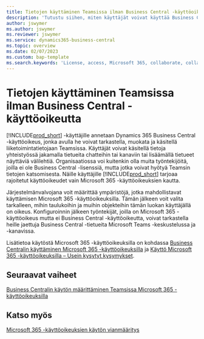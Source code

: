 ```yaml
---
title: Tietojen käyttäminen Teamsissa ilman Business Central -käyttöoikeutta
description: 'Tutustu siihen, miten käyttäjät voivat käyttää Business Central -tietoj Microsoft Teams -keskusteluissa ja -kanavissa, vain Microsoft 365 -käyttöoikeudella, mutta ilman Business Central -käyttöoikeutta.'
author: jswymer
ms.author: jswymer
ms.reviewer: jswymer
ms.service: dynamics365-business-central
ms.topic: overview
ms.date: 02/07/2023
ms.custom: bap-template
ms.search.keywords: 'License, access, Microsoft 365, collaborate, collaboration, Teams, Microsoft Teams'
---
```


# <a name="access-data-in-teams-without-business-central-license"></a>Tietojen käyttäminen Teamsissa ilman Business Central -käyttöoikeutta

[!INCLUDE[prod_short](includes/prod_short.md)] -käyttäjille annetaan Dynamics 365 Business Central -käyttöoikeus, jonka avulla he voivat tarkastella, muokata ja käsitellä liiketoimintatietojaan Teamsissa. Käyttäjät voivat käsitellä tietoja yhteistyössä jakamalla tietueita chatteihin tai kanaviin tai lisäämällä tietueet näyttäviä välilehtiä. Organisaatiossa voi kuitenkin olla muita työntekijöitä, joilla ei ole Business Central -lisenssiä, mutta jotka voivat hyötyä Teamsin tietojen katsomisesta. Näille käyttäjille [!INCLUDE[prod_short](includes/prod_short.md)] tarjoaa rajoitetut käyttöoikeudet vain Microsoft 365 -käyttöoikeuksien kautta.  

Järjestelmänvalvojana voit määrittää ympäristöjä, jotka mahdollistavat käyttämisen Microsoft 365 -käyttöoikeuksilla. Tämän jälkeen voit valita tarkalleen, mihin taulukoihin ja muihin objekteihin tämän luokan käyttäjällä on oikeus. Konfiguroinnin jälkeen työntekijät, joilla on Microsoft 365 -käyttöoikeus mutta ei Business Central -käyttöoikeutta, voivat tarkastella heille jaettuja Business Central -tietueita Microsoft Teams -keskustelussa ja -kanavissa.

Lisätietoa käytöstä Microsoft 365 -käyttöoikeuksilla on kohdassa [Business Centralin käyttäminen Microsoft 365 -käyttöoikeuksilla](admin-access-with-m365-license.md) ja [Käyttö Microsoft 365 -käyttöoikeuksilla – Usein kysytyt kysymykset](admin-access-with-m365-license-faq.md).

## <a name="next-steps"></a>Seuraavat vaiheet

[Business Centralin käytön määrittäminen Teamsissa Microsoft 365 -käyttöoikeuksilla](admin-access-with-m365-license-setup.md)  

## <a name="see-also"></a>Katso myös

[Microsoft 365 -käyttöoikeuksien käytön vianmääritys](admin-access-with-m365-license-troubleshooting.md)  

